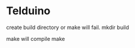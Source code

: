 Telduino
========

create build directory or make will fail.
    mkdir build

make will compile 
    make
